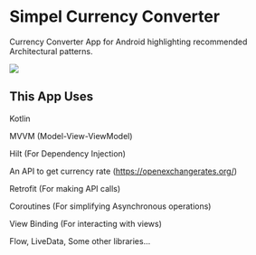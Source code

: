 # Simpel Currency Converter
Currency Converter App for Android highlighting recommended Architectural patterns.


<img src="https://i.ibb.co/V2fxZGB/Screenshot-2024-12-17-01-52-46-645-com-example-simplecurrencyconverter-1.jpg" > 

## This App Uses

Kotlin

MVVM (Model-View-ViewModel)

Hilt (For Dependency Injection)

An API to get currency rate (https://openexchangerates.org/)

Retrofit (For making API calls)

Coroutines (For simplifying Asynchronous operations)

View Binding (For interacting with views)

Flow, LiveData, Some other libraries...
